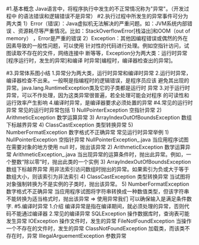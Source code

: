 #1.基本概念
    Java语言中，将程序执行中发生的不正常情况称为"异常"。（开发过程中
    的语法错误和逻辑错误不是异常）
#2.执行过程中所发生的异常事件可分为两大类
    1）Error（错误）：Java虚拟机无法解决的严重问题。如：JVM系统内部错误
       、资源耗尽等严重情况。比如：StackOverflowError[栈溢出]和OOM（out of memory）
       ，Error是严重的错误
    2）Exception：其他因编程错误或偶然的外在因素导致的一般性问题，可以使用
       针对性的代码进行处理。例如空指针访问，试图读取不存在的文件，网络连接中
       断等等，Exception分为两大类：运行时异常[程序运行时，发生的异常]和编译
       时异常[编程时，编译器检查出的异常]。

#3.异常体系图小结
    1.异常分为两大类，运行时异常和编译时异常
    2.运行时异常，编译器检查不出来。一般啊是指编程时的逻辑错误，是程序员应该
      避免其出现的异常。java.lang.RuntimeException类及它的子类都是运行时
      异常
    3.对于运行时异常，可以不作处理，因为这类异常很普遍，若全处理可能会对程序
      的可读性和运行效率产生影响
    4.编译时异常，是编译器要求必须处置的异常
#4.常见的运行时异常
    常见的运行时异常包括
        1) NullPointerException 空指针异常
        2) ArithmeticException 数学运算异常
        3) ArrayIndexOutOfBoundsException 数组下标越界异常
        4) ClassCastException 类型转换异常
        5) NumberFormatException 数字格式不正确异常
    常见运行时异常举例
        1) NullPointerException 空指针异常 NullPointerException_.java
           当应用程序试图在需要对象的地方使用 null 时，抛出该异常
        2) ArithmeticException 数学运算异常 ArithmeticException_.java
           当出现异常的运算条件时，抛出此异常。例如，一个整数“除以零”时，抛出此类的一个实例
        3) ArrayIndexOutOfBoundsException 数组下标越界异常
           用非法索引访问数组时抛出的异常。如果索引为负或大于等于数组大小，则该索引为非法索引
        4) ClassCastException 类型转换异常
           当试图将对象强制转换为不是实例的子类时，抛出该异常。
        5) NumberFormatException 数字格式不正确异常
           当应用程序试图将字符串转换成一种数值类型，但该字符串不能转换为适当格式时，抛出该异常 => 使用异常我们
           可以确保输入是满足条件数字.
#5.编译时异常
    1.介绍
    编译异常是指在编译期间，就必须处理的异常，否则代码不能通过编译器
    2.常见的编译异常
        SQLException 操作数据库时，查询表可能发生异常
        IOException 操作文件时，发生的异常
        FileNotFoundException 当操作一个不存在的文件时，发生的异常
        ClassNotFoundException 加载类，而该类不存在时，异常
        IllegalArguementException 参数异常
